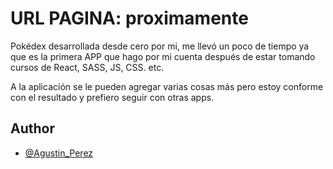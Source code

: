 # URL PAGINA: proximamente
 
Pokédex desarrollada desde cero por mi, me llevó un poco de tiempo ya que es la primera APP que hago por mi cuenta después de estar tomando cursos de React, SASS, JS, CSS. etc.
 
A la aplicación se le pueden agregar varias cosas más pero estoy conforme con el resultado y prefiero seguir con otras apps.



## Author

- [@Agustin_Perez](https://github.com/Agustin-Perezz)

